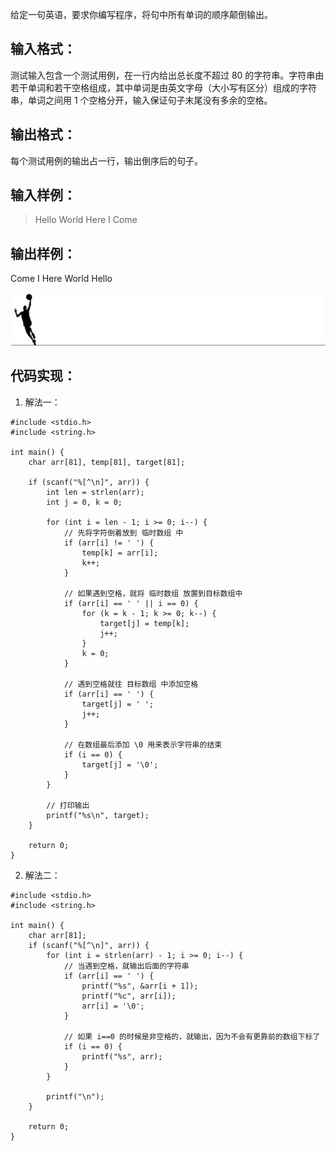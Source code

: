 给定一句英语，要求你编写程序，将句中所有单词的顺序颠倒输出。

## 输入格式：
测试输入包含一个测试用例，在一行内给出总长度不超过 80 的字符串。字符串由若干单词和若干空格组成，其中单词是由英文字母（大小写有区分）组成的字符串，单词之间用 1 个空格分开，输入保证句子末尾没有多余的空格。

## 输出格式：
每个测试用例的输出占一行，输出倒序后的句子。

## 输入样例：
>Hello World Here I Come

## 输出样例：
Come I Here World Hello


![华丽的分割线](./【PAT乙级】1009-说反话-(20-分)-C语言实现.assets/17731575-b753c856aac5425e.jpg)



## 代码实现：
1. 解法一：
```
#include <stdio.h>
#include <string.h>

int main() {
    char arr[81], temp[81], target[81];

    if (scanf("%[^\n]", arr)) {
        int len = strlen(arr);
        int j = 0, k = 0;

        for (int i = len - 1; i >= 0; i--) {
            // 先将字符倒着放到 临时数组 中
            if (arr[i] != ' ') {
                temp[k] = arr[i];
                k++;
            }

            // 如果遇到空格，就将 临时数组 放置到目标数组中
            if (arr[i] == ' ' || i == 0) {
                for (k = k - 1; k >= 0; k--) {
                    target[j] = temp[k];
                    j++;
                }
                k = 0;
            }

            // 遇到空格就往 目标数组 中添加空格
            if (arr[i] == ' ') {
                target[j] = ' ';
                j++;
            }

            // 在数组最后添加 \0 用来表示字符串的结束
            if (i == 0) {
                target[j] = '\0';
            }
        }

        // 打印输出
        printf("%s\n", target);
    }

    return 0;
}
```
2. 解法二：
```
#include <stdio.h>
#include <string.h>

int main() {
    char arr[81];
    if (scanf("%[^\n]", arr)) {
        for (int i = strlen(arr) - 1; i >= 0; i--) {
            // 当遇到空格，就输出后面的字符串
            if (arr[i] == ' ') {
                printf("%s", &arr[i + 1]);
                printf("%c", arr[i]);
                arr[i] = '\0';
            }

            // 如果 i==0 的时候是非空格的，就输出，因为不会有更靠前的数组下标了
            if (i == 0) {
                printf("%s", arr);
            }
        }

        printf("\n");
    }

    return 0;
}
```
